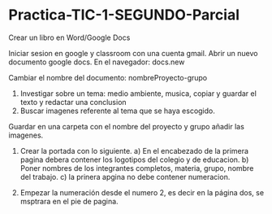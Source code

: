 # Practica-TIC-1-SEGUNDO-Parcial

Crear un libro en Word/Google Docs

Iniciar sesion en google y classroom con una cuenta gmail.
Abrir un nuevo documento google docs.
En el navegador: docs.new

Cambiar el nombre del documento: nombreProyecto-grupo

1. Investigar sobre un tema: medio ambiente, musica, copiar y guardar el texto y redactar una conclusion
2. Buscar imagenes referente al tema que se haya escogido.
   
Guardar en una carpeta con el nombre del proyecto y grupo
añadir las imagenes.

1. Crear la portada con lo siguiente.
a) En el encabezado de la primera pagina debera contener los logotipos del colegio
y de educacion.
b) Poner nombres de los integrantes completos, materia, grupo, nombre del trabajo.
c) la prinera apgina no debe contener numeracion.

2. Empezar la numeración desde el numero 2, es decir en la página dos, se msptrara en el pie de pagina.


   
